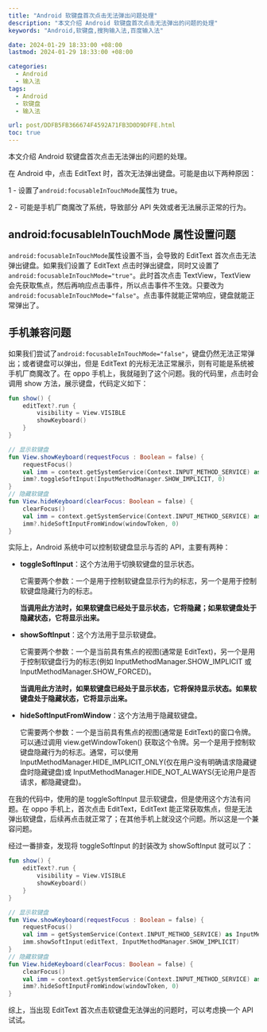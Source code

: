 ```yaml
---
title: "Android 软键盘首次点击无法弹出问题处理"
description: "本文介绍 Android 软键盘首次点击无法弹出的问题的处理"
keywords: "Android,软键盘,搜狗输入法,百度输入法"

date: 2024-01-29 18:33:00 +08:00
lastmod: 2024-01-29 18:33:00 +08:00

categories:
  - Android
  - 输入法
tags:
  - Android
  - 软键盘
  - 输入法

url: post/DDFB5FB366674F4592A71FB3D0D9DFFE.html
toc: true
---
```


本文介绍 Android 软键盘首次点击无法弹出的问题的处理。

<!--More-->

在 Android 中，点击 EditText 时，首次无法弹出键盘。可能是由以下两种原因：

1 - 设置了`android:focusableInTouchMode`属性为 true。

2 - 可能是手机厂商魔改了系统，导致部分 API 失效或者无法展示正常的行为。

## android:focusableInTouchMode 属性设置问题

`android:focusableInTouchMode`属性设置不当，会导致的 EditText 首次点击无法弹出键盘。如果我们设置了 EditText 点击时弹出键盘，同时又设置了`android:focusableInTouchMode="true"`。此时首次点击 TextView，TextView 会先获取焦点，然后再响应点击事件，所以点击事件不生效。只要改为`android:focusableInTouchMode="false"`。点击事件就能正常响应，键盘就能正常弹出了。

## 手机兼容问题

如果我们尝试了`android:focusableInTouchMode="false"`，键盘仍然无法正常弹出；或者键盘可以弹出，但是 EditText 的光标无法正常展示，则有可能是系统被手机厂商魔改了。在 oppo 手机上，我就碰到了这个问题。我的代码里，点击时会调用 show 方法，展示键盘，代码定义如下：

```kotlin
fun show() {
    editText?.run {
        visibility = View.VISIBLE
        showKeyboard()
    }
}

// 显示软键盘
fun View.showKeyboard(requestFocus : Boolean = false) {
    requestFocus()
    val imm = context.getSystemService(Context.INPUT_METHOD_SERVICE) as InputMethodManager?
    imm?.toggleSoftInput(InputMethodManager.SHOW_IMPLICIT, 0)
}
// 隐藏软键盘
fun View.hideKeyboard(clearFocus: Boolean = false) {
    clearFocus()
    val imm = context.getSystemService(Context.INPUT_METHOD_SERVICE) as InputMethodManager?
    imm?.hideSoftInputFromWindow(windowToken, 0)
}
```

实际上，Android 系统中可以控制软键盘显示与否的 API，主要有两种：

- **toggleSoftInput**：这个方法用于切换软键盘的显示状态。

    它需要两个参数：一个是用于控制软键盘显示行为的标志，另一个是用于控制软键盘隐藏行为的标志。

    **当调用此方法时，如果软键盘已经处于显示状态，它将隐藏；如果软键盘处于隐藏状态，它将显示出来。**

- **showSoftInput**：这个方法用于显示软键盘。

    它需要两个参数：一个是当前具有焦点的视图(通常是 EditText)，另一个是用于控制软键盘行为的标志(例如 InputMethodManager.SHOW_IMPLICIT 或 InputMethodManager.SHOW_FORCED)。
    
    **当调用此方法时，如果软键盘已经处于显示状态，它将保持显示状态。如果软键盘处于隐藏状态，它将显示出来。**

- **hideSoftInputFromWindow**：这个方法用于隐藏软键盘。

    它需要两个参数：一个是当前具有焦点的视图(通常是 EditText)的窗口令牌。可以通过调用 view.getWindowToken() 获取这个令牌。另一个是用于控制软键盘隐藏行为的标志。通常，可以使用 InputMethodManager.HIDE_IMPLICIT_ONLY(仅在用户没有明确请求隐藏键盘时隐藏键盘)或 InputMethodManager.HIDE_NOT_ALWAYS(无论用户是否请求，都隐藏键盘)。

在我的代码中，使用的是 toggleSoftInput 显示软键盘，但是使用这个方法有问题。在 oppo 手机上，首次点击 EditText，EditText 能正常获取焦点，但是无法弹出软键盘，后续再点击就正常了；在其他手机上就没这个问题。所以这是一个兼容问题。

经过一番排查，发现将 toggleSoftInput 的封装改为 showSoftInput 就可以了：

```kotlin
fun show() {
    editText?.run {
        visibility = View.VISIBLE
        showKeyboard()
    }
}

// 显示软键盘
fun View.showKeyboard(requestFocus : Boolean = false) {
    requestFocus()
    val imm = getSystemService(Context.INPUT_METHOD_SERVICE) as InputMethodManager
    imm.showSoftInput(editText, InputMethodManager.SHOW_IMPLICIT)
}
// 隐藏软键盘
fun View.hideKeyboard(clearFocus: Boolean = false) {
    clearFocus()
    val imm = context.getSystemService(Context.INPUT_METHOD_SERVICE) as InputMethodManager?
    imm?.hideSoftInputFromWindow(windowToken, 0)
}
```

综上，当出现 EditText 首次点击软键盘无法弹出的问题时，可以考虑换一个 API 试试。